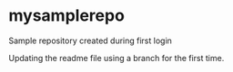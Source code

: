 # mysamplerepo
Sample repository created during first login

Updating the readme file using a branch for the first time.
